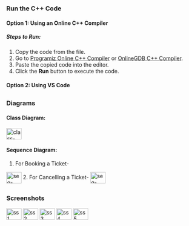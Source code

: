 ### Run the C++ Code
#### Option 1: Using an Online C++ Compiler
##### Steps to Run:
1. Copy the code from the file.
2. Go to [Programiz Online C++ Compiler](https://www.programiz.com/cpp-programming/online-compiler/) or [OnlineGDB C++ Compiler](https://www.onlinegdb.com/online_c++_compiler).
3. Paste the copied code into the editor.
4. Click the **Run** button to execute the code.

#### Option 2: Using VS Code
##
### Diagrams
#### Class Diagram:
<img align="center" src="" alt="class-diagram" height="30" width="40" />

#### Sequence Diagram:
1. For Booking a Ticket-
<img align="center" src="" alt="seq-diagram-1" height="30" width="40" />
2. For Cancelling a Ticket-
<img align="center" src="" alt="seq-diagram-2" height="30" width="40" />

##
### Screenshots
<img align="center" src="" alt="ss1" height="30" width="40" />
<img align="center" src="" alt="ss2" height="30" width="40" />
<img align="center" src="" alt="ss3" height="30" width="40" />
<img align="center" src="" alt="ss4" height="30" width="40" />
<img align="center" src="" alt="ss5" height="30" width="40" />

